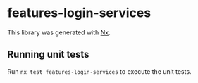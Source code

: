 # features-login-services

This library was generated with [Nx](https://nx.dev).

## Running unit tests

Run `nx test features-login-services` to execute the unit tests.
